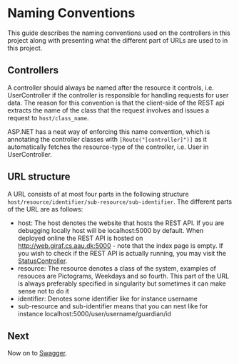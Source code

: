 # Naming Conventions

This guide describes the naming conventions used on the controllers in this project along with presenting what the different part of URLs are used to in this project.

## Controllers

A controller should always be named after the resource it controls, i.e. UserController if the controller is responsible for handling requests for user data.
The reason for this convention is that the client-side of the REST api extracts the name of the class that the request involves and issues a request to ```host/class_name```.

ASP.NET has a neat way of enforcing this name convention, which is annotating the controller classes with ```[Route("[controller]")]``` as it automatically fetches the resource-type of the controller, i.e. User in UserController.

## URL structure

A URL consists of at most four parts in the following structure ```host/resource/identifier/sub-resource/sub-identifier```.
The different parts of the URL are as follows:

- host: The host denotes the website that hosts the REST API.
  If you are debugging locally host will be localhost:5000 by default.
  When deployed online the REST API is hosted on http://web.giraf.cs.aau.dk:5000 - note that the index page is empty.
  If you wish to check if the REST API is actually running, you may visit the [StatusController](http://web.giraf.cs.aau.dk:5000/status).
- resource: The resource denotes a class of the system, examples of resouces are Pictograms, Weekdays and so fourth.
  This part of the URL is always preferably specified in singularity but sometimes it can make sense not to do it
- identifier: Denotes some identifier like for instance username
- sub-resource and sub-identifier means that you can nest like for instance localhost:5000/user/username/guardian/id

## Next

Now on to [Swagger](./Swagger.md).